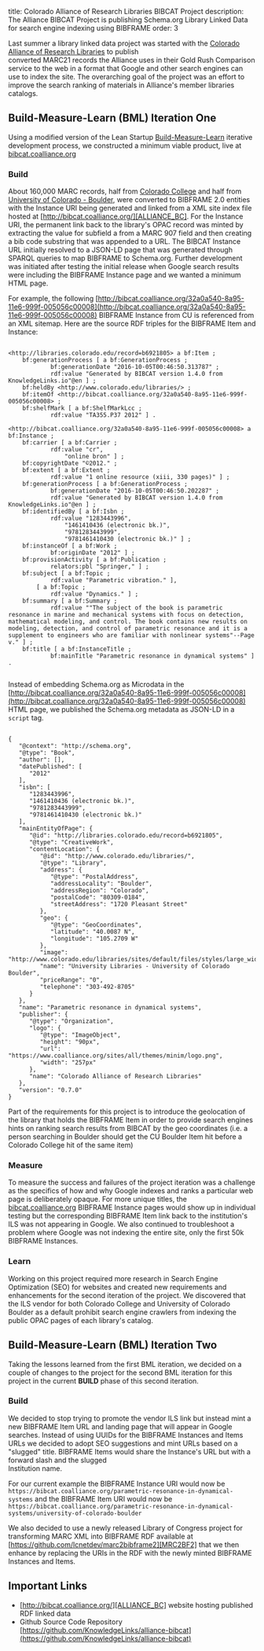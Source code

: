 title: Colorado Alliance of Research Libraries BIBCAT Project
description: The Alliance BIBCAT Project is publishing Schema.org Library Linked Data for search engine indexing using BIBFRAME
order: 3 

Last summer a library linked data project was started with the 
[Colorado Alliance of Research Libraries][CARL] to publish  
converted MARC21 records the Alliance uses in their Gold Rush Comparison service 
to the web in a format that Google and other search engines can use
to index the site. The overarching goal of the project was an effort to
improve the search ranking of materials in Alliance's member libraries
catalogs. 


## Build-Measure-Learn (BML) Iteration One
Using a modified version of the Lean Startup [Build-Measure-Learn](https://en.wikipedia.org/wiki/Lean_startup#Build.E2.80.93Measure.E2.80.93Learn)
iterative development process, we constructed a minimum viable product, live at [bibcat.coalliance.org][ALLIANCE_BC] 

### Build
About 160,000 MARC records, half from [Colorado College](https://www.coloradocollege.edu/)
and half from [University of Colorado - Boulder](http://www.colorado.edu/), were 
converted to BIBFRAME 2.0 entities with the Instance URI being generated and linked 
from a XML site index file hosted at [http://bibcat.coalliance.org/][ALLIANCE_BC]. 
For the Instance URI, the permanent link back to the library's OPAC record was minted 
by extracting the value for subfield a from a MARC 907 field and then creating a bib code substring
that was appended to a URL. The BIBCAT Instance URL initially resolved to a JSON-LD page 
that was generated through SPARQL queries to map BIBFRAME to Schema.org. Further 
development was initiated after testing the initial release when Google search results were
including the BIBFRAME Instance page and we wanted a minimum HTML page.

For example, the following [http://bibcat.coalliance.org/32a0a540-8a95-11e6-999f-005056c00008](http://bibcat.coalliance.org/32a0a540-8a95-11e6-999f-005056c00008)
BIBFRAME Instance from CU is referenced from an XML sitemap. Here are the source RDF
triples for the BIBFRAME Item and Instance:

<pre><code>
&lt;http://libraries.colorado.edu/record=b6921805&gt; a bf:Item ;
    bf:generationProcess [ a bf:GenerationProcess ;
            bf:generationDate "2016-10-05T00:46:50.313787" ;
            rdf:value "Generated by BIBCAT version 1.4.0 from KnowledgeLinks.io"@en ] ;
    bf:heldBy &lt;http://www.colorado.edu/libraries/&gt; ;
    bf:itemOf &lt;http://bibcat.coalliance.org/32a0a540-8a95-11e6-999f-005056c00008&gt; ;
    bf:shelfMark [ a bf:ShelfMarkLcc ;
            rdf:value "TA355.P37 2012" ] .

&lt;http://bibcat.coalliance.org/32a0a540-8a95-11e6-999f-005056c00008&gt; a bf:Instance ;
    bf:carrier [ a bf:Carrier ;
            rdf:value "cr",
                "online bron" ] ;
    bf:copyrightDate "©2012." ;
    bf:extent [ a bf:Extent ;
            rdf:value "1 online resource (xiii, 330 pages)" ] ;
    bf:generationProcess [ a bf:GenerationProcess ;
            bf:generationDate "2016-10-05T00:46:50.202287" ;
            rdf:value "Generated by BIBCAT version 1.4.0 from KnowledgeLinks.io"@en ] ;
    bf:identifiedBy [ a bf:Isbn ;
            rdf:value "1283443996",
                "1461410436 (electronic bk.)",
                "9781283443999",
                "9781461410430 (electronic bk.)" ] ;
    bf:instanceOf [ a bf:Work ;
            bf:originDate "2012" ] ;
    bf:provisionActivity [ a bf:Publication ;
            relators:pbl "Springer," ] ;
    bf:subject [ a bf:Topic ;
            rdf:value "Parametric vibration." ],
        [ a bf:Topic ;
            rdf:value "Dynamics." ] ;
    bf:summary [ a bf:Summary ;
            rdf:value ""The subject of the book is parametric resonance in marine and mechanical systems with focus on detection, mathematical modeling, and control. The book contains new results on modeling, detection, and control of parametric resonance and it is a supplement to engineers who are familiar with nonlinear systems"--Page v." ] ;
    bf:title [ a bf:InstanceTitle ;
            bf:mainTitle "Parametric resonance in dynamical systems" ] .

</code></pre>

Instead of embedding Schema.org as Microdata in the 
[http://bibcat.coalliance.org/32a0a540-8a95-11e6-999f-005056c00008](http://bibcat.coalliance.org/32a0a540-8a95-11e6-999f-005056c00008) HTML page, 
we published the Schema.org metadata as JSON-LD in a `script` tag.
<pre><code>
{
   "@context": "http://schema.org",
   "@type": "Book",
   "author": [],
   "datePublished": [
      "2012"
   ],
   "isbn": [
      "1283443996",
      "1461410436 (electronic bk.)",
      "9781283443999",
      "9781461410430 (electronic bk.)"
   ],
   "mainEntityOfPage": {
      "@id": "http://libraries.colorado.edu/record=b6921805",
      "@type": "CreativeWork",
      "contentLocation": {
         "@id": "http://www.colorado.edu/libraries/",
         "@type": "Library",
         "address": {
            "@type": "PostalAddress",
            "addressLocality": "Boulder",
            "addressRegion": "Colorado",
            "postalCode": "80309-0184",
            "streetAddress": "1720 Pleasant Street"
         },
         "geo": {
            "@type": "GeoCoordinates",
            "latitude": "40.0087 N",
            "longitude": "105.2709 W"
         },
         "image": "http://www.colorado.edu/libraries/sites/default/files/styles/large_wide_thumbnail/public/callout/norlin.jpg",
         "name": "University Libraries - University of Colorado Boulder",
         "priceRange": "0",
         "telephone": "303-492-8705"
      }
   },
   "name": "Parametric resonance in dynamical systems",
   "publisher": {
      "@type": "Organization",
      "logo": {
         "@type": "ImageObject",
         "height": "90px",
         "url": "https://www.coalliance.org/sites/all/themes/minim/logo.png",
         "width": "257px"
      },
      "name": "Colorado Alliance of Research Libraries"
   },
   "version": "0.7.0"
}
</code></pre>

Part of the requirements for this project is to introduce the geolocation of the library that
holds the BIBFRAME Item in order to provide search engines hints on ranking
search results from BIBCAT by the geo coordinates (i.e. a person searching in Boulder should
get the CU Boulder Item hit before a Colorado College hit of the same item)

### Measure 
To measure the success and failures of the project iteration was a 
challenge as the specifics of how and why Google indexes and ranks a particular
web page is deliberately opaque. For more unique titles, the [bibcat.coalliance.org][ALLIANCE_BC]
BIBFRAME Instance pages would show up in individual testing but the corresponding
BIBFRAME Item link back to the institution's ILS was not appearing in Google. We also
continued to troubleshoot a problem where Google was not indexing the entire site, only the first
50k BIBFRAME Instances.   

### Learn
Working on this project required more research in Search Engine Optimization (SEO) for 
websites and created new requirements and enhancements for the second iteration of the
project. We
discovered that the ILS vendor for both Colorado College and University of Colorado Boulder
as a default prohibit search engine crawlers from indexing the public OPAC pages of each
library's catalog. 


## Build-Measure-Learn (BML) Iteration Two
Taking the lessons learned from the first BML iteration, we decided on a couple of changes
to the project for the second BML iteration for this project in the current **BUILD** phase
of this second iteration. 

### Build
We decided to stop
trying to promote the vendor ILS link but instead mint a new BIBFRAME Item URL and landing
page that will appear in Google searches. Instead of using UUIDs for the BIBFRAME Instances
and Items URLs we decided to adopt SEO suggestions and mint URLs based on a "slugged" 
title. BIBFRAME Items would share the Instance's URL but with a forward slash and the slugged  
Institution name. 

For our current example the BIBFRAME Instance URI would now be
`https://bibcat.coalliance.org/parametric-resonance-in-dynamical-systems` and the BIBFRAME
Item URI would now be 
`https://bibcat.coalliance.org/parametric-resonance-in-dynamical-systems/university-of-colorado-boulder`

We also decided to use a newly released Library of Congress project for transforming
MARC XML into BIBFRAME RDF available at [https://github.com/lcnetdev/marc2bibframe2][MRC2BF2]
that we then enhance by replacing the URIs in the RDF with the newly
minted BIBFRAME Instances and Items.

## Important Links

*   [http://bibcat.coalliance.org/][ALLIANCE_BC] website hosting published RDF linked data
*   Github Source Code Repository [https://github.com/KnowledgeLinks/alliance-bibcat](https://github.com/KnowledgeLinks/alliance-bibcat)

[ALLIANCE_BC]: http://bibcat.coalliance.org/
[CARL]: https://coalliance.org/
[MRC2BF2]: https://github.com/lcnetdev/marc2bibframe2 
